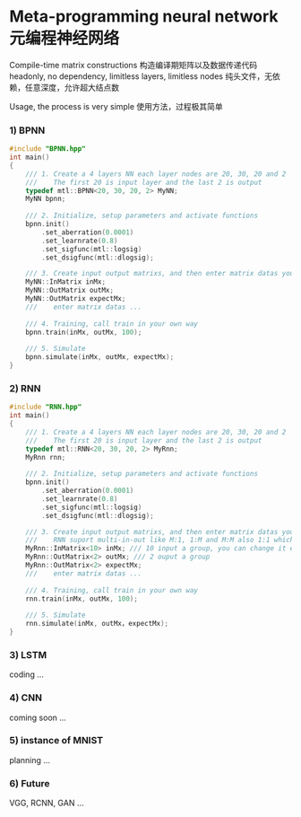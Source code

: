 # Meta-programming neural network 元编程神经网络

Compile-time matrix constructions 构造编译期矩阵以及数据传递代码  
headonly, no dependency, limitless layers, limitless nodes 纯头文件，无依赖，任意深度，允许超大结点数

Usage, the process is very simple 使用方法，过程极其简单
### 1) BPNN
```cpp
#include "BPNN.hpp"
int main()
{
    /// 1. Create a 4 layers NN each layer nodes are 20, 30, 20 and 2
    ///    The first 20 is input layer and the last 2 is output
    typedef mtl::BPNN<20, 30, 20, 2> MyNN;
    MyNN bpnn;
    
    /// 2. Initialize, setup parameters and activate functions
    bpnn.init()
        .set_aberration(0.0001)
        .set_learnrate(0.8)
        .set_sigfunc(mtl::logsig)
        .set_dsigfunc(mtl::dlogsig);

    /// 3. Create input output matrixs, and then enter matrix datas your self
    MyNN::InMatrix inMx;
    MyNN::OutMatrix outMx;
    MyNN::OutMatrix expectMx;
    ///    enter matrix datas ...
    
    /// 4. Training, call train in your own way
    bpnn.train(inMx, outMx, 100);
    
    /// 5. Simulate
    bpnn.simulate(inMx, outMx, expectMx);
}
```

### 2) RNN
```cpp
#include "RNN.hpp"
int main()
{
    /// 1. Create a 4 layers NN each layer nodes are 20, 30, 20 and 2
    ///    The first 20 is input layer and the last 2 is output
    typedef mtl::RNN<20, 30, 20, 2> MyRnn;
    MyRnn rnn;
    
    /// 2. Initialize, setup parameters and activate functions
    bpnn.init()
        .set_aberration(0.0001)
        .set_learnrate(0.8)
        .set_sigfunc(mtl::logsig)
        .set_dsigfunc(mtl::dlogsig);

    /// 3. Create input output matrixs, and then enter matrix datas your self
    ///    RNN suport multi-in-out like M:1, 1:M and M:M also 1:1 which is meaningless
    MyRnn::InMatrix<10> inMx; /// 10 input a group, you can change it each training
    MyRnn::OutMatrix<2> outMx; /// 2 ouput a group
    MyRnn::OutMatrix<2> expectMx;
    ///    enter matrix datas ...
    
    /// 4. Training, call train in your own way
    rnn.train(inMx, outMx, 100);
    
    /// 5. Simulate
    rnn.simulate(inMx, outMx，expectMx);
}
```


### 3) LSTM

coding ...

### 4) CNN

coming soon ...

### 5) instance of MNIST

planning ...

### 6) Future

VGG, RCNN, GAN ...
